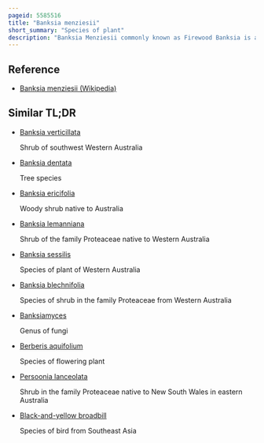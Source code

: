 ```yaml
---
pageid: 5585516
title: "Banksia menziesii"
short_summary: "Species of plant"
description: "Banksia Menziesii commonly known as Firewood Banksia is a Species of flowering Plant in the Genus Banksia. It is a gnarled Tree up to 10 M Tall, or a lower spreading 1–3 m Shrub in the more northern Parts of its Range. The serrated Leaves are dull green with the new Growth a Pale Grey green. The prominent Autumn and Winter Inflorescences are often red or pink and yellow two-coloured and their Colour has given Rise to more unusual common Names such as Port Wine Banksia and Strawberry Banksia. Yellow Blooms are rarely seen."
---
```


## Reference

- [Banksia menziesii (Wikipedia)](https://en.wikipedia.org/?curid=5585516)

## Similar TL;DR

- [Banksia verticillata](/tldr/en/banksia-verticillata)

  Shrub of southwest Western Australia

- [Banksia dentata](/tldr/en/banksia-dentata)

  Tree species

- [Banksia ericifolia](/tldr/en/banksia-ericifolia)

  Woody shrub native to Australia

- [Banksia lemanniana](/tldr/en/banksia-lemanniana)

  Shrub of the family Proteaceae native to Western Australia

- [Banksia sessilis](/tldr/en/banksia-sessilis)

  Species of plant of Western Australia

- [Banksia blechnifolia](/tldr/en/banksia-blechnifolia)

  Species of shrub in the family Proteaceae from Western Australia

- [Banksiamyces](/tldr/en/banksiamyces)

  Genus of fungi

- [Berberis aquifolium](/tldr/en/berberis-aquifolium)

  Species of flowering plant

- [Persoonia lanceolata](/tldr/en/persoonia-lanceolata)

  Shrub in the family Proteaceae native to New South Wales in eastern Australia

- [Black-and-yellow broadbill](/tldr/en/black-and-yellow-broadbill)

  Species of bird from Southeast Asia
